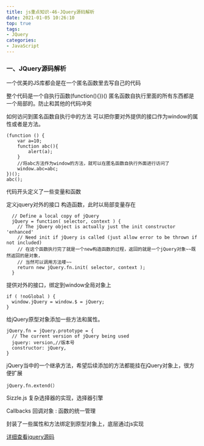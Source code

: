 ```yaml
---
title: js重点知识-46-JQuery源码解析
date: 2021-01-05 10:26:10
top: true
tags:
- JQuery
categories:
- JavaScript
---
```


### 一、JQuery源码解析
<!--more-->
一个优美的JS库都会是在一个匿名函数里去写自己的代码

整个代码是一个自执行函数(function(){})()
匿名函数自执行里面的所有东西都是一个局部的。防止和其他的代码冲突

如何访问到匿名函数自执行中的方法
可以把你要对外提供的接口作为window的属性或者是方法。
```
(function () {
    var a=10;
    function abc(){
        alert(a);
    }
    //将abc方法作为window的方法，就可以在匿名函数自执行外面进行访问了
    window.abc=abc;
})();
abc();
```
代码开头定义了一些变量和函数

定义jquery对外的接口 构造函数，此时以局部变量存在
```
  // Define a local copy of jQuery
  jQuery = function( selector, context ) {
    // The jQuery object is actually just the init constructor 'enhanced'
    // Need init if jQuery is called (just allow error to be thrown if not included)
    // 在这个函数执行完了就是一个new构造函数的过程，返回的就是一个jQuery对象~~既然返回的是对象，
    // 当然可以调用方法喽~~
    return new jQuery.fn.init( selector, context );
  }
```
提供对外的接口，绑定到window全局对象上
```
if ( !noGlobal ) {
  window.jQuery = window.$ = jQuery;
}
```
给jQuery原型对象添加一些方法和属性。
```
jQuery.fn = jQuery.prototype = {
  // The current version of jQuery being used
  jquery: version,//版本号
  constructor: jQuery,
}
```
jQuery当中的一个继承方法，希望后续添加的方法都能挂在jQuery对象上，很方便扩展
```
jQuery.fn.extend(）
```
Sizzle.js 复杂选择器的实现，选择器引擎

Callbacks 回调对象 : 函数的统一管理

封装了一些属性和方法绑定到原型对象上，底层通过js实现

[详细查看jquery源码](https://code.jquery.com/jquery-3.4.1.js)
